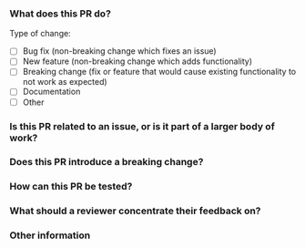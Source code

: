 <!--
Thank you for contributing to this repository!

You can help us review your changes by answering these questions.
They are all optional, but the more information you provide the easier it will be for us to review your changes.
Everyone here is a volunteer, so please help us out if you can.

If you want to discuss anything Jupyter related, or to meet other users and developers, please say hello on https://discourse.jupyter.org/ .
-->


### What does this PR do?
<!--
Please indicate the type of change made by this PR (tick one or more of the boxes) and summarise the PR.
Please also edit the PR title so that it contains enough context to go into a changelog.
It may help to list each change with an explanation of why it's needed- remember that what seems obvious to you may not be obvious to a reviewer.
-->
Type of change:
- [ ] Bug fix (non-breaking change which fixes an issue)
- [ ] New feature (non-breaking change which adds functionality)
- [ ] Breaking change (fix or feature that would cause existing functionality to not work as expected)
- [ ] Documentation
- [ ] Other

### Is this PR related to an issue, or is it part of a larger body of work?
<!--
Please feel free to provide as much context or links to external sites as you want!
Use "Fixes #<NUM>" or "Fixes <URL to GitHub issue>" if this fixes an existing issue.
-->

### Does this PR introduce a breaking change?
<!--
If so what changes might users need to make in their applications due to this PR?
-->

### How can this PR be tested?
<!--
If this is not fully covered by the automated tests please help us by describing the tests that you ran to verify your changes. Make sure to provide as much detail so that we can reproduce your tests.
-->

### What should a reviewer concentrate their feedback on?
<!--
This section is particularly useful if you have a pull request that is still in development.
You can guide the reviews to focus on the parts that are ready for their comments.
You can use bullet points "-" if it helps.
-->

### Other information
<!--
Please provide any other information you think is relevant
-->

